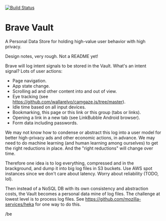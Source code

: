 [![Build Status](https://magnum.travis-ci.com/brave/vault.svg?token=tEKWpRH3WZFkPWrgxB9T)](https://magnum.travis-ci.com/brave/vault)

# Brave Vault

A Personal Data Store for holding high-value user behavior with high privacy.

Design notes, very rough. Not a README yet!

Brave will log intent signals to be stored in the Vault. What's an intent signal? Lots of user actions:

* Page navigation.
* App state change.
* Scrolling ad and other content into and out of view.
* Eye tracking (see https://github.com/wallarelvo/camgaze.js/tree/master).
* Idle time based on all input devices.
* Bookmarking, this page or this link or this group (tabs or links).
* Opening a link in a new tab (see LinkBubble Android browser).
* Form data including passwords.

We may not know how to condense or abstract this log into a user model for better high-privacy ads and other economic actions, in advance. We may need to do machine learning (and human learning among ourselves) to get the right reductions in place. And the "right reductions" will change over time.

Therefore one idea is to log everything, compressed and in the brackground, and dump it into big log files in S3 buckets. Use AWS spot instances since we don't care about latency. Worry about reliability (TODO, lol).

Then instead of a NoSQL DB with its own consistency and abstraction costs, the Vault becomes a personal data mine of log files. The challenge at lowest level is to process log files. See https://github.com/mozilla-services/heka for one way to do this.

/be
